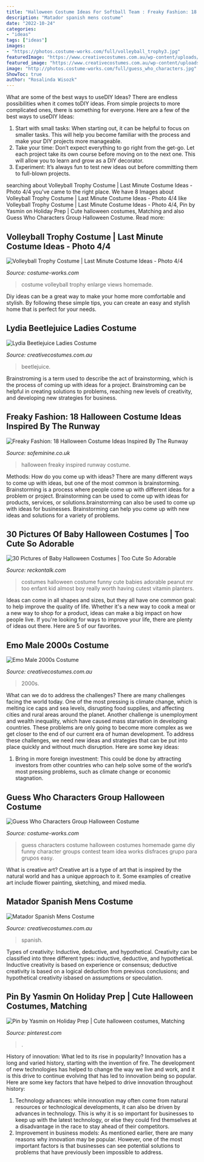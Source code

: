 ```yaml
---
title: "Halloween Costume Ideas For Softball Team : Freaky Fashion: 18 Halloween Costume Ideas Inspired By The Runway"
description: "Matador spanish mens costume"
date: "2022-10-24"
categories:
- "ideas"
tags: ["ideas"]
images:
- "https://photos.costume-works.com/full/volleyball_trophy3.jpg"
featuredImage: "https://www.creativecostumes.com.au/wp-content/uploads/2015/08/BCP_7894-768x1024.jpg"
featured_image: "https://www.creativecostumes.com.au/wp-content/uploads/2017/03/unspecified1-510x680.jpg"
image: "http://photos.costume-works.com/full/guess_who_characters.jpg"
ShowToc: true
author: "Rosalinda Wisozk"
---
```



What are some of the best ways to useDIY Ideas?
There are endless possibilities when it comes toDIY ideas. From simple projects to more complicated ones, there is something for everyone. Here are a few of the best ways to useDIY Ideas: 
1. Start with small tasks: When starting out, it can be helpful to focus on smaller tasks. This will help you become familiar with the process and make your DIY projects more manageable. 
2. Take your time: Don’t expect everything to go right from the get-go. Let each project take its own course before moving on to the next one. This will allow you to learn and grow as a DIY decorator. 
3. Experiment: It’s always fun to test new ideas out before committing them to full-blown projects.

	

		
searching about Volleyball Trophy Costume | Last Minute Costume Ideas - Photo 4/4 you've came to the right place. We have 8 Images about Volleyball Trophy Costume | Last Minute Costume Ideas - Photo 4/4 like Volleyball Trophy Costume | Last Minute Costume Ideas - Photo 4/4, Pin by Yasmin on Holiday Prep | Cute halloween costumes, Matching and also Guess Who Characters Group Halloween Costume. Read more:
		
    
## Volleyball Trophy Costume | Last Minute Costume Ideas - Photo 4/4

<img loading=lazy src="https://photos.costume-works.com/full/volleyball_trophy3.jpg" onerror="this.onerror=null;this.src='https://tse1.mm.bing.net/th?id=OIP.ZRrCIqB4Zq4ZUlqTxSPMYQHaM8&amp;pid=15.1';" alt="Volleyball Trophy Costume | Last Minute Costume Ideas - Photo 4/4">

_Source: costume-works.com_

>costume volleyball trophy enlarge views homemade. 

	

Diy ideas can be a great way to make your home more comfortable and stylish. By following these simple tips, you can create an easy and stylish home that is perfect for your needs.

    
## Lydia Beetlejuice Ladies Costume

<img loading=lazy src="https://www.creativecostumes.com.au/wp-content/uploads/2017/03/lydia.jpg" onerror="this.onerror=null;this.src='https://tse1.mm.bing.net/th?id=OIP.6i01Nr3TBuLVDoLSpxj6awHaJ4&amp;pid=15.1';" alt="Lydia Beetlejuice Ladies Costume">

_Source: creativecostumes.com.au_

>beetlejuice. 

	

Brainstroming is a term used to describe the act of brainstorming, which is the process of coming up with ideas for a project. Brainstroming can be helpful in creating solutions to problems, reaching new levels of creativity, and developing new strategies for business.

    
## Freaky Fashion: 18 Halloween Costume Ideas Inspired By The Runway

<img loading=lazy src="https://assets.afcdn.com/story/20141014/514688_w670.jpg" onerror="this.onerror=null;this.src='https://tse1.mm.bing.net/th?id=OIP.Z_f_wtYzP-DHD8RM9vZHiwHaLH&amp;pid=15.1';" alt="Freaky Fashion: 18 Halloween Costume Ideas Inspired By The Runway">

_Source: sofeminine.co.uk_

>halloween freaky inspired runway costume. 

	

Methods: How do you come up with ideas?
There are many different ways to come up with ideas, but one of the most common is brainstorming. Brainstorming is a process where people come up with different ideas for a problem or project. Brainstorming can be used to come up with ideas for products, services, or solutions.brainstorming can also be used to come up with ideas for businesses. Brainstorming can help you come up with new ideas and solutions for a variety of problems.

    
## 30 Pictures Of Baby Halloween Costumes | Too Cute So Adorable

<img loading=lazy src="https://www.reckontalk.com/wp-content/uploads/2014/10/30-Pictures-of-Baby-Halloween-Costumes-Too-Cute-So-Adorable-2.jpeg" onerror="this.onerror=null;this.src='https://tse4.mm.bing.net/th?id=OIP.nomp-mlfg6NXSDts1ieyVgHaJ4&amp;pid=15.1';" alt="30 Pictures of Baby Halloween Costumes | Too Cute So Adorable">

_Source: reckontalk.com_

>costumes halloween costume funny cute babies adorable peanut mr too enfant kid almost boy really worth having cutest vitamin planters. 

	

Ideas can come in all shapes and sizes, but they all have one common goal: to help improve the quality of life. Whether it's a new way to cook a meal or a new way to shop for a product, ideas can make a big impact on how people live. If you're looking for ways to improve your life, there are plenty of ideas out there. Here are 5 of our favorites.

    
## Emo Male 2000s Costume

<img loading=lazy src="https://www.creativecostumes.com.au/wp-content/uploads/2017/03/unspecified1-510x680.jpg" onerror="this.onerror=null;this.src='https://tse4.mm.bing.net/th?id=OIP.3FMJvxBE6ZIUitfweIIWLgHaJ4&amp;pid=15.1';" alt="Emo Male 2000s Costume">

_Source: creativecostumes.com.au_

>2000s. 

	

What can we do to address the challenges?
There are many challenges facing the world today. One of the most pressing is climate change, which is melting ice caps and sea levels, disrupting food supplies, and affecting cities and rural areas around the planet. Another challenge is unemployment and wealth inequality, which have caused mass starvation in developing countries. 
These problems are only going to become more complex as we get closer to the end of our current era of human development. To address these challenges, we need new ideas and strategies that can be put into place quickly and without much disruption. Here are some key ideas: 

1) Bring in more foreign investment: This could be done by attracting investors from other countries who can help solve some of the world’s most pressing problems, such as climate change or economic stagnation.

    
## Guess Who Characters Group Halloween Costume

<img loading=lazy src="http://photos.costume-works.com/full/guess_who_characters.jpg" onerror="this.onerror=null;this.src='https://tse3.mm.bing.net/th?id=OIP.aSR04jIPISwm4CvpV_83FQHaEk&amp;pid=15.1';" alt="Guess Who Characters Group Halloween Costume">

_Source: costume-works.com_

>guess characters costume halloween costumes homemade game diy funny character groups contest team idea works disfraces grupo para grupos easy. 

	

What is creative art?
Creative art is a type of art that is inspired by the natural world and has a unique approach to it. Some examples of creative art include flower painting, sketching, and mixed media.

    
## Matador Spanish Mens Costume

<img loading=lazy src="https://www.creativecostumes.com.au/wp-content/uploads/2015/08/BCP_7894-768x1024.jpg" onerror="this.onerror=null;this.src='https://tse2.mm.bing.net/th?id=OIP.nI9cfoJ6_i7eqDy0mkmWIwHaJ4&amp;pid=15.1';" alt="Matador Spanish Mens Costume">

_Source: creativecostumes.com.au_

>spanish. 

	

Types of creativity: Inductive, deductive, and hypothetical.
Creativity can be classified into three different types: inductive, deductive, and hypothetical. Inductive creativity is based on experience or consensus; deductive creativity is based on a logical deduction from previous conclusions; and hypothetical creativity isbased on assumptions or speculation.

    
## Pin By Yasmin On Holiday Prep | Cute Halloween Costumes, Matching

<img loading=lazy src="https://i.pinimg.com/736x/ea/29/c1/ea29c14058ae08af7a6c1a5d7ee2ccff.jpg" onerror="this.onerror=null;this.src='https://tse2.mm.bing.net/th?id=OIP.IhVSFn3x-DI_jfsUGRXPZwHaJ3&amp;pid=15.1';" alt="Pin by Yasmin on Holiday Prep | Cute halloween costumes, Matching">

_Source: pinterest.com_

>. 

	

History of innovation: What led to its rise in popularity?
Innovation has a long and varied history, starting with the invention of fire. The development of new technologies has helped to change the way we live and work, and it is this drive to continue evolving that has led to innovation being so popular. Here are some key factors that have helped to drive innovation throughout history: 
1) Technology advances: while innovation may often come from natural resources or technological developments, it can also be driven by advances in technology. This is why it is so important for businesses to keep up with the latest technology, or else they could find themselves at a disadvantage in the race to stay ahead of their competitors. 
2) Improvement in business models: As mentioned earlier, there are many reasons why innovation may be popular. However, one of the most important factors is that businesses can see potential solutions to problems that have previously been impossible to address.

